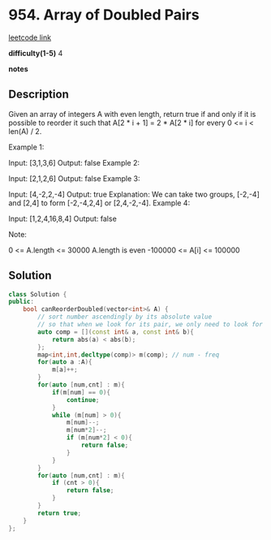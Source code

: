 # 954. Array of Doubled Pairs

[leetcode link](https://leetcode.com/problems/array-of-doubled-pairs/)

**difficulty(1-5)** 
4

**notes**   


## Description

Given an array of integers A with even length, return true if and only if it is possible to reorder it such that A[2 * i + 1] = 2 * A[2 * i] for every 0 <= i < len(A) / 2.

 

Example 1:

Input: [3,1,3,6]
Output: false
Example 2:

Input: [2,1,2,6]
Output: false
Example 3:

Input: [4,-2,2,-4]
Output: true
Explanation: We can take two groups, [-2,-4] and [2,4] to form [-2,-4,2,4] or [2,4,-2,-4].
Example 4:

Input: [1,2,4,16,8,4]
Output: false
 

Note:

0 <= A.length <= 30000
A.length is even
-100000 <= A[i] <= 100000

## Solution

```c++
class Solution {
public:
    bool canReorderDoubled(vector<int>& A) {
        // sort number ascendingly by its absolute value
        // so that when we look for its pair, we only need to look for 2*num
        auto comp = [](const int& a, const int& b){
            return abs(a) < abs(b);
        };
        map<int,int,decltype(comp)> m(comp); // num - freq
        for(auto a :A){
            m[a]++;
        }
        for(auto [num,cnt] : m){
            if(m[num] == 0){
                continue;
            }
            while (m[num] > 0){
                m[num]--;
                m[num*2]--;
                if (m[num*2] < 0){
                    return false;
                }
            }                
        }
        for(auto [num,cnt] : m){
            if (cnt > 0){
                return false;
            }
        }
        return true;
    }
};
```